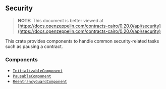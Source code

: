 ## Security

> **NOTE:** This document is better viewed at [https://docs.openzeppelin.com/contracts-cairo/0.20.0/api/security](https://docs.openzeppelin.com/contracts-cairo/0.20.0/api/security)

This crate provides components to handle common security-related tasks such as pausing a contract.

### Components

- [`InitializableComponent`](https://docs.openzeppelin.com/contracts-cairo/0.20.0/api/security#InitializableComponent)
- [`PausableComponent`](https://docs.openzeppelin.com/contracts-cairo/0.20.0/api/security#PausableComponent)
- [`ReentrancyGuardComponent`](https://docs.openzeppelin.com/contracts-cairo/0.20.0/api/security#ReentrancyGuardComponent)
